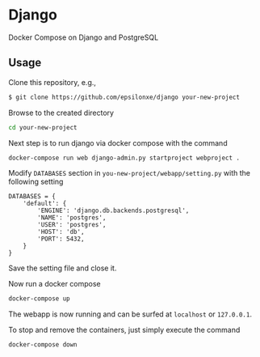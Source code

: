 # Django
Docker Compose on Django and PostgreSQL

## Usage
Clone this repository, e.g.,
```sh
$ git clone https://github.com/epsilonxe/django your-new-project
```
Browse to the created directory
```sh
cd your-new-project
```
Next step is to run django via docker compose with the command
```sh
docker-compose run web django-admin.py startproject webproject .
```
Modify ```DATABASES``` section in ```you-new-project/webapp/setting.py```
with the following setting
```
DATABASES = {
    'default': {
        'ENGINE': 'django.db.backends.postgresql',
        'NAME': 'postgres',
        'USER': 'postgres',
        'HOST': 'db',
        'PORT': 5432,
    }
}
```
Save the setting file and close it.

Now run a docker compose
```sh
docker-compose up
```

The webapp is now running and can be surfed at ```localhost``` or ```127.0.0.1```.

To stop and remove the containers, just simply execute the command
```sh
docker-compose down
```
